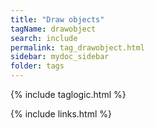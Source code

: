 ```yaml
---
title: "Draw objects"
tagName: drawobject
search: include
permalink: tag_drawobject.html
sidebar: mydoc_sidebar
folder: tags
---
```

{% include taglogic.html %}

{% include links.html %}
